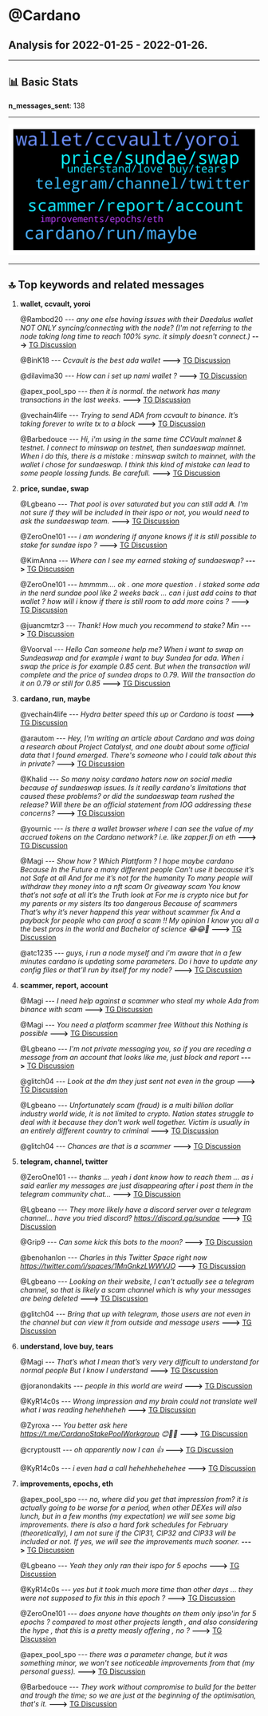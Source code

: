 # **@Cardano**
 ## Analysis for **2022-01-25** - **2022-01-26**.

---

## 📊 **Basic Stats**

**n_messages_sent**: 138

---
![wordcloud](Cardano_1Days_wordcloud.png)

---


## 🔝 **Top keywords and related messages**

1. **wallet, ccvault, yoroi**

    @Rambod20 --- *any one else having issues with their Daedalus wallet NOT ONLY syncing/connecting with the node? (I'm not referring to the node taking long time to reach 100% sync. it simply doesn't connect.)* **--->** [TG Discussion](https://t.me/Cardano/775730)

    @BinK18 --- *Ccvault is the best ada wallet* **--->** [TG Discussion](https://t.me/Cardano/775859)

    @dilavima30 --- *How can i set up nami wallet ?* **--->** [TG Discussion](https://t.me/Cardano/775479)

    @apex_pool_spo --- *then it is normal. the network has many transactions in the last weeks.* **--->** [TG Discussion](https://t.me/Cardano/775804)

    @vechain4life --- *Trying to send ADA from ccvault to binance.  It’s taking forever to write tx to a block* **--->** [TG Discussion](https://t.me/Cardano/775634)

    @Barbedouce --- *Hi, i'm using in the same time CCVault mainnet & testnet. I connect to minswap on testnet, then sundaeswap mainnet. When i do this, there is a mistake : minswap switch to mainnet, with the wallet i chose for sundaeswap. I think this kind of mistake can lead to some people lossing funds. Be carefull.* **--->** [TG Discussion](https://t.me/Cardano/775893)

2. **price, sundae, swap**

    @Lgbeano --- *That pool is over saturated but you can still add ₳. I'm not sure if they will be included in their ispo or not, you would need to ask the sundaeswap team.* **--->** [TG Discussion](https://t.me/Cardano/775772)

    @ZeroOne101 --- *i am wondering if anyone knows if it is still possible to stake for sundae ispo ?* **--->** [TG Discussion](https://t.me/Cardano/775763)

    @KimAnna --- *Where can I see my earned staking of sundaeswap?* **--->** [TG Discussion](https://t.me/Cardano/775701)

    @ZeroOne101 --- *hmmmm.... ok . one more question . i staked some ada in the nerd sundae pool like 2 weeks back ... can i just add coins to that wallet ? how will i know if there is still room to add more coins ?* **--->** [TG Discussion](https://t.me/Cardano/775769)

    @juancmtzr3 --- *Thank! How much you recommend to stake? Min* **--->** [TG Discussion](https://t.me/Cardano/775679)

    @Voorval --- *Hello Can someone help me?  When i want to swap on Sundeaswap and for example i want to buy Sundea for ada. When i swap the price is for example 0.85 cent. But when the transaction will complete and  the price of sundea drops to 0.79. Will the transaction do it on 0.79 or still for 0.85* **--->** [TG Discussion](https://t.me/Cardano/775401)

3. **cardano, run, maybe**

    @vechain4life --- *Hydra better speed this up or Cardano is toast* **--->** [TG Discussion](https://t.me/Cardano/775648)

    @arautom --- *Hey, I'm writing an article about Cardano and was doing a research about Project Catalyst, and one doubt about some official data that I found emerged. There's someone who I could talk about this in private?* **--->** [TG Discussion](https://t.me/Cardano/775466)

    @Khalid --- *So many noisy cardano haters now on social media because of sundaeswap issues. Is it really cardano's limitations that caused these problems? or did the sundaeswap team rushed the release? Will there be an official statement from IOG addressing these concerns?* **--->** [TG Discussion](https://t.me/Cardano/775892)

    @yournic --- *is there a wallet browser where I can see the value of my accrued tokens on the Cardano network?   i.e. like zapper.fi on eth* **--->** [TG Discussion](https://t.me/Cardano/775596)

    @Magi --- *Show how ? Which Plattform ?     I hope maybe cardano   Because  In the Future a many different people  Can’t use it because it’s not Safe at all  And for me it’s not for the humanity   To many people will withdraw they money into a nft scam  Or giveaway scam   You know that’s not safe at all   It’s the Truth look at  For me is crypto nice but for my parents or my sisters  Its too dangerous   Because of scammers   That’s why it’s never happend this year without scammer fix   And a payback for people who can proof a scam !! My opinion   I know you all a the best pros in the world and Bachelor of science 😂😂🤡* **--->** [TG Discussion](https://t.me/Cardano/775601)

    @atc1235 --- *guys, i run a node myself and i'm aware that in a few minutes cardano is updating some parameters. Do i have to update any config files or that'll run by itself for my node?* **--->** [TG Discussion](https://t.me/Cardano/775547)

4. **scammer, report, account**

    @Magi --- *I need help against a scammer who steal my whole Ada from binance with scam* **--->** [TG Discussion](https://t.me/Cardano/775167)

    @Magi --- *You need a platform scammer free  Without this   Nothing is possible* **--->** [TG Discussion](https://t.me/Cardano/775590)

    @Lgbeano --- *I'm not private messaging you, so if you are receding a message from an account that looks like me, just block and report* **--->** [TG Discussion](https://t.me/Cardano/775749)

    @glitch04 --- *Look at the dm they just sent not even in the group* **--->** [TG Discussion](https://t.me/Cardano/775595)

    @Lgbeano --- *Unfortunately scam (fraud) is a multi billion dollar industry world wide, it is not limited to crypto. Nation states struggle to deal with it because they don't work well together. Victim is usually in an entirely different country to criminal* **--->** [TG Discussion](https://t.me/Cardano/775759)

    @glitch04 --- *Chances are that is a scammer* **--->** [TG Discussion](https://t.me/Cardano/775583)

5. **telegram, channel, twitter**

    @ZeroOne101 --- *thanks ... yeah i dont know how to reach them ... as i said earlier my messages are just disappearing after i post them in the telegram  community chat...* **--->** [TG Discussion](https://t.me/Cardano/775773)

    @Lgbeano --- *They more likely have a discord server over a telegram channel... have you tried discord?   https://discord.gg/sundae* **--->** [TG Discussion](https://t.me/Cardano/775774)

    @Grip9 --- *Can some kick this bots to the moon?* **--->** [TG Discussion](https://t.me/Cardano/775659)

    @benohanlon --- *Charles in this Twitter Space right now https://twitter.com/i/spaces/1MnGnkzLWWVJO* **--->** [TG Discussion](https://t.me/Cardano/775280)

    @Lgbeano --- *Looking on their website, I can't actually see a telegram channel, so that is likely a scam channel which is why your messages are being deleted* **--->** [TG Discussion](https://t.me/Cardano/775776)

    @glitch04 --- *Bring that up with telegram, those users are not even in the channel but can view it from outside and message users* **--->** [TG Discussion](https://t.me/Cardano/775594)

6. **understand, love buy, tears**

    @Magi --- *That’s what I mean that’s very very difficult to understand for normal people   But I know I understand* **--->** [TG Discussion](https://t.me/Cardano/775605)

    @joranondakits --- *people in this world are weird* **--->** [TG Discussion](https://t.me/Cardano/775593)

    @KyR14c0s --- *Wrong impression and my brain could not translate well what i was reading hehehheheh* **--->** [TG Discussion](https://t.me/Cardano/775811)

    @Zyroxa --- *You better ask here https://t.me/CardanoStakePoolWorkgroup 😊👍🏻* **--->** [TG Discussion](https://t.me/Cardano/775548)

    @cryptoustt --- *oh apparently now I can 👍* **--->** [TG Discussion](https://t.me/Cardano/775888)

    @KyR14c0s --- *i even had a call hehehhehehehee* **--->** [TG Discussion](https://t.me/Cardano/775805)

7. **improvements, epochs, eth**

    @apex_pool_spo --- *no, where did you get that impression from? it is actually going to be worse for a period, when other DEXes will also lunch, but in a few months (my expectation) we will see some big improvements. there is also a hard fork schedules for February (theoretically), I am not sure if the CIP31, CIP32 and CIP33 will be included or not. If yes, we will see the improvements much sooner.* **--->** [TG Discussion](https://t.me/Cardano/775810)

    @Lgbeano --- *Yeah they only ran their ispo for 5 epochs* **--->** [TG Discussion](https://t.me/Cardano/775768)

    @KyR14c0s --- *yes but it took much more time than other days ... they were not supposed to fix this in this epoch ?* **--->** [TG Discussion](https://t.me/Cardano/775809)

    @ZeroOne101 --- *does anyone have thoughts on them only ipso'in for 5 epochs ? compared to most other projects length , and also considering the hype , that this is a pretty measly offering , no ?* **--->** [TG Discussion](https://t.me/Cardano/775777)

    @apex_pool_spo --- *there was a parameter change, but it was something minor, we won't see noticeable improvements from that (my personal guess).* **--->** [TG Discussion](https://t.me/Cardano/775812)

    @Barbedouce --- *They work without compromise to build for the better and trough the time; so we are just at the beginning of the optimisation, that's it.* **--->** [TG Discussion](https://t.me/Cardano/775898)

